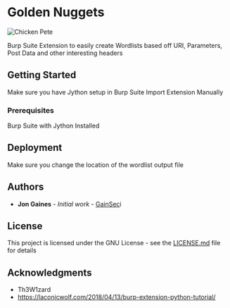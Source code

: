 # Golden Nuggets

![Chicken Pete](https://vignette.wikia.nocookie.net/knd/images/2/23/Chickenpete.png/revision/latest/scale-to-width-down/250)

Burp Suite Extension to easily create Wordlists based off URI, Parameters, Post Data and other interesting headers

## Getting Started

Make sure you have Jython setup in Burp Suite
Import Extension Manually

### Prerequisites

Burp Suite with Jython Installed

## Deployment

Make sure you change the location of the wordlist output file

## Authors

* **Jon Gaines** - *Initial work* - [GainSec](https://github.com/GainSec)i

## License

This project is licensed under the GNU License - see the [LICENSE.md](LICENSE.md) file for details

## Acknowledgments

* Th3W1zard
* https://laconicwolf.com/2018/04/13/burp-extension-python-tutorial/
